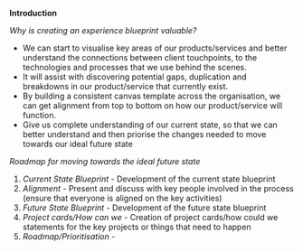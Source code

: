 <!-- TITLE: Experience Blueprint - A Workshop Guide -->


**Introduction**

*Why is creating an experience blueprint valuable?*
* We can start to visualise key areas of our products/services and better understand the connections between client touchpoints, to the technologies and processes that we use behind the scenes.
* It will assist with discovering potential gaps, duplication and breakdowns in our product/service that currently exist.
* By building a consistent canvas template across the organisation, we can get alignment from top to bottom on how our product/service will function. 
* Give us complete understanding of our current state, so that we can better understand and then priorise the changes needed to move towards our ideal future state

*Roadmap for moving towards the ideal future state*
1. *Current State Blueprint* - Development of the current state blueprint
2. *Alignment* - Present and discuss with key people involved in the process (ensure that everyone is aligned on the key activities)
3. *Future State Blueprint* - Development of the future state blueprint
4. *Project cards/How can we* - Creation of project cards/how could we statements for the key projects or things that need to happen
5. *Roadmap/Prioritisation* - 



